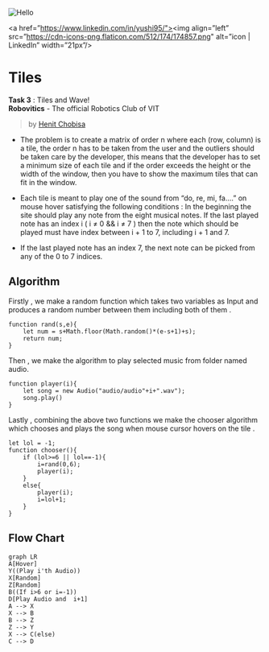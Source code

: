 ![Hello](https://i.pinimg.com/originals/c0/7a/0e/c07a0e54601516dbf8b399832636507a.gif) <br />

<a href=”https://www.linkedin.com/in/yushi95/"><img align=”left” src=”https://cdn-icons-png.flaticon.com/512/174/174857.png" alt=”icon | LinkedIn” width=”21px”/></a>


# Tiles
**Task 3** : Tiles and Wave! <br />
**Robovitics** - The official Robotics Club of VIT

> by [Henit Chobisa](https://github.com/henit-chobisa)

 - The problem is to create a matrix of order n where each (row, column) is a tile, the order n has
to be taken from the user and the outliers should be taken care by the developer, this means
that the developer has to set a minimum size of each tile and if the order exceeds the height
or the width of the window, then you have to show the maximum tiles that can fit in the
window.

 - Each tile is meant to play one of the sound from “do, re, mi, fa….” on mouse hover satisfying
the following conditions :
In the beginning the site should play any note from the eight musical notes.
If the last played note has an index i ( i ≠ 0 && i ≠ 7 ) then the note which should be played
must have index between i + 1 to 7, including i + 1 and 7.

 - If the last played note has an index 7, the next note can be picked from any of the 0 to 7
indices.
 
 

## Algorithm
Firstly , we make a random function which takes two variables as Input and produces a random number between them including both of them .

    function rand(s,e){
        let num = s+Math.floor(Math.random()*(e-s+1)+s);
        return num;
    }

Then , we make the algorithm to play selected music from folder named audio.

    function player(i){
        let song = new Audio("audio/audio"+i+".wav");
        song.play()
    }
  Lastly , combining the above two functions we make the chooser algorithm which chooses and plays the song when mouse cursor hovers on the tile .
  
    let lol = -1;
    function chooser(){
        if (lol>=6 || lol==-1){
            i=rand(0,6);
            player(i);
        }
        else{
            player(i);
            i=lol+1;
        }
    }


## Flow Chart

```mermaid
graph LR
A[Hover]
Y((Play i'th Audio))
X[Random]
Z[Random]
B((If i>6 or i=-1))
D[Play Audio and  i+1]
A --> X
X --> B
B --> Z
Z --> Y
X --> C(else)
C --> D
```
